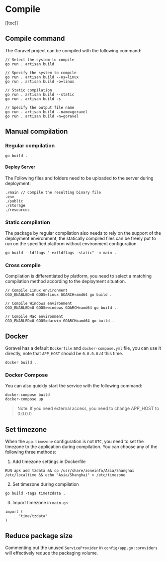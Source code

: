 # Compile

[[toc]]

## Compile command

The Goravel project can be compiled with the following command:

```
// Select the system to compile
go run . artisan build

// Specify the system to compile
go run . artisan build --os=linux
go run . artisan build -o=linux

// Static compilation
go run . artisan build --static
go run . artisan build -s

// Specify the output file name
go run . artisan build --name=goravel
go run . artisan build -n=goravel
```

## Manual compilation

### Regular compilation

```shell
go build .
```

#### Deploy Server

The Following files and folders need to be uploaded to the server during deployment:

```
./main // Compile the resulting binary file
.env
./public
./storage
./resources
```

### Static compilation

The package by regular compilation also needs to rely on the support of the deployment environment, the statically compiled files can be freely put to run on the specified platform without environment configuration.

```shell
go build --ldflags "-extldflags -static" -o main .
```

### Cross compile

Compilation is differentiated by platform, you need to select a matching compilation method according to the deployment situation.

```shell
// Compile Linux environment
CGO_ENABLED=0 GOOS=linux GOARCH=amd64 go build .

// Compile Windows environment
CGO_ENABLED=0 GOOS=windows GOARCH=amd64 go build .

// Compile Mac environment
CGO_ENABLED=0 GOOS=darwin GOARCH=amd64 go build .
```

## Docker

Goravel has a default `Dockerfile` and `docker-compose.yml` file, you can use it directly, note that `APP_HOST` should be `0.0.0.0` at this time.

```shell
docker build .
```

### Docker Compose

You can also quickly start the service with the following command:

```shell
docker-compose build
docker-compose up
```

> Note: If you need external access, you need to change APP_HOST to 0.0.0.0

## Set timezone

When the `app.timezone` configuration is not `UTC`, you need to set the timezone to the application during compilation. You can choose any of the following three methods:

1. Add timezone settings in Dockerfile

```
RUN apk add tzdata && cp /usr/share/zoneinfo/Asia/Shanghai /etc/localtime && echo "Asia/Shanghai" > /etc/timezone
```

2. Set timezone during compilation

```
go build -tags timetzdata .
```

3. Import timezone in `main.go`

```shell
import (
    _ "time/tzdata"
)
```

## Reduce package size

Commenting out the unused `ServiceProvider` in `config/app.go::providers` will effectively reduce the packaging volume.
